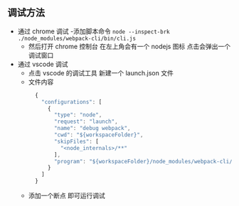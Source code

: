 ## 调试方法

- 通过 chrome 调试 -添加脚本命令 `node --inspect-brk ./node_modules/webpack-cli/bin/cli.js`
  - 然后打开 chrome 控制台 在左上角会有一个 nodejs 图标 点击会弹出一个调试窗口
- 通过 vscode 调试
  - 点击 vscode 的调试工具 新建一个 launch.json 文件
  - 文件内容
    ```javascript
      {
        "configurations": [
          {
            "type": "node",
            "request": "launch",
            "name": "debug webpack",
            "cwd": "${workspaceFolder}",
            "skipFiles": [
              "<node_internals>/**"
            ],
            "program": "${workspaceFolder}/node_modules/webpack-cli/bin/cli.js"
          }
        ]
      }
    ```
  - 添加一个断点 即可运行调试
